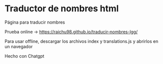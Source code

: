 # Traductor de nombres html
Página para traducir nombres

Prueba online -> https://raichu98.github.io/traducir-nombres-lgg/

Para usar offline, descargar los archivos index y translations.js y abrirlos en un navegador

Hecho con Chatgpt
